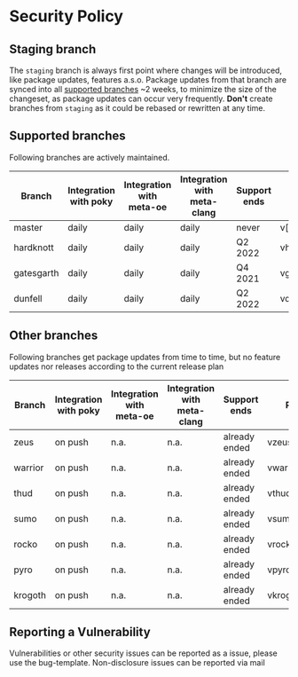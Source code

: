 # Security Policy

## Staging branch

The `staging` branch is always first point where changes will be introduced, like package updates, features a.s.o.
Package updates from that branch are synced into all [supported branches](#supported-branches) ~2 weeks, to minimize the
size of the changeset, as package updates can occur very frequently.
**Don't** create branches from `staging` as it could be rebased or rewritten at any time.

## Supported branches

Following branches are actively maintained.

| Branch     | Integration with poky | Integration with meta-oe | Integration with meta-clang | Support ends | Release tag           |
| ---------- | --------------------- | ------------------------ | --------------------------- | ------------ | --------------------- |
| master     | daily                 | daily                    | daily                       | never        | v[VERSION]            |
| hardknott  | daily                 | daily                    | daily                       | Q2 2022      | vhardknott_[VERSION]  |
| gatesgarth | daily                 | daily                    | daily                       | Q4 2021      | vgatesgarth_[VERSION] |
| dunfell    | daily                 | daily                    | daily                       | Q2 2022      | vdunfell_[VERSION]    |

## Other branches

Following branches get package updates from time to time, but no feature updates nor releases according to the current release plan

| Branch  | Integration with poky | Integration with meta-oe | Integration with meta-clang | Support ends  | Release tag        |
| ------- | --------------------- | ------------------------ | --------------------------- | ------------- | ------------------ |
| zeus    | on push               | n.a.                     | n.a.                        | already ended | vzeus_[VERSION]    |
| warrior | on push               | n.a.                     | n.a.                        | already ended | vwarrior_[VERSION] |
| thud    | on push               | n.a.                     | n.a.                        | already ended | vthud_[VERSION]    |
| sumo    | on push               | n.a.                     | n.a.                        | already ended | vsumo_[VERSION]    |
| rocko   | on push               | n.a.                     | n.a.                        | already ended | vrocko_[VERSION]   |
| pyro    | on push               | n.a.                     | n.a.                        | already ended | vpyro_[VERSION]    |
| krogoth | on push               | n.a.                     | n.a.                        | already ended | vkrogoth_[VERSION] |

## Reporting a Vulnerability

Vulnerabilities or other security issues can be reported as a issue, please use the bug-template.
Non-disclosure issues can be reported via mail
